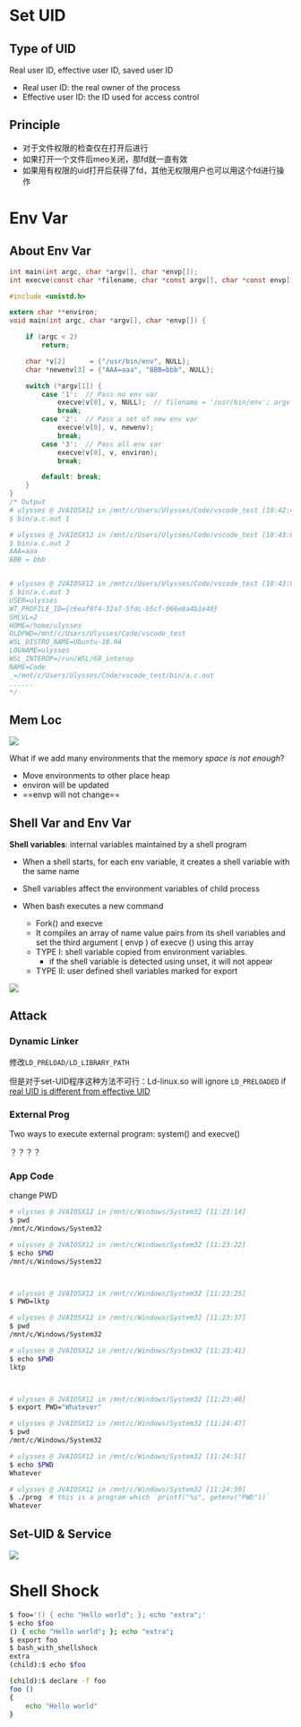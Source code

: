 # Set UID

## Type of UID

Real user ID, effective user ID, saved user ID

* Real user ID: the real owner of the process
* Effective user ID: the ID used for access control

## Principle

* 对于文件权限的检查仅在打开后进行
* 如果打开一个文件后meo关闭，那fd就一直有效
* 如果用有权限的uid打开后获得了fd，其他无权限用户也可以用这个fd进行操作

# Env Var

## About Env Var

```c
int main(int argc, char *argv[], char *envp[]);
int execve(const char *filename, char *const argv[], char *const envp[]);
```

```c
#include <unistd.h>

extern char **environ;
void main(int argc, char *argv[], char *envp[]) {

    if (argc < 2)
        return;

    char *v[2]      = {"/usr/bin/env", NULL};
    char *newenv[3] = {"AAA=aaa", "BBB=bbb", NULL};

    switch (*argv[1]) {
        case '1':  // Pass no env var
            execve(v[0], v, NULL);  // filename = '/usr/bin/env'; argv = {'/usr/bin/env', NULL}
            break;
        case '2':  // Pass a set of new env var
            execve(v[0], v, newenv);
            break;
        case '3':  // Pass all env var
            execve(v[0], v, environ);
            break;

        default: break;
    }
}
/* Output
# ulysses @ JVAIOSX12 in /mnt/c/Users/Ulysses/Code/vscode_test [10:42:44]
$ bin/a.c.out 1

# ulysses @ JVAIOSX12 in /mnt/c/Users/Ulysses/Code/vscode_test [10:43:01]
$ bin/a.c.out 2
AAA=aaa
BBB = bbb


# ulysses @ JVAIOSX12 in /mnt/c/Users/Ulysses/Code/vscode_test [10:43:02]
$ bin/a.c.out 3
USER=ulysses
WT_PROFILE_ID={c6eaf9f4-32a7-5fdc-b5cf-066e8a4b1e40}
SHLVL=2
HOME=/home/ulysses
OLDPWD=/mnt/c/Users/Ulysses/Code/vscode_test
WSL_DISTRO_NAME=Ubuntu-18.04
LOGNAME=ulysses
WSL_INTEROP=/run/WSL/68_interop
NAME=Code
_=/mnt/c/Users/Ulysses/Code/vscode_test/bin/a.c.out
......
*/
```

## Mem Loc

![](assets/image-20210519104639864.png)

What if we add many environments that the memory *space is not enough*?

* Move environments to other place heap
* environ will be updated
* ==envp will not change==

## Shell Var and Env Var

**Shell variables**: internal variables maintained by a shell program

* When a shell starts, for each env variable, it creates a shell variable with the same name



* Shell variables affect the environment variables of child process
* When bash executes a new command
    * Fork() and execve
    * It compiles an array of name value pairs from its shell variables and set the third argument ( envp ) of execve () using this array
    * TYPE I: shell variable copied from environment variables.
        * if the shell variable is detected using unset, it will not appear
    * TYPE II: user defined shell variables marked for export

![](assets/image-20210519105709240.png)

## Attack

### Dynamic Linker

修改`LD_PRELOAD/LD_LIBRARY_PATH`

但是对于set-UID程序这种方法不可行：Ld-linux.so will ignore `LD_PRELOADED` if <u>real UID is different from effective UID</u>

### External Prog

Two ways to execute external program: system() and execve()

？？？？

### App Code

change PWD

```zsh
# ulysses @ JVAIOSX12 in /mnt/c/Windows/System32 [11:23:14]
$ pwd
/mnt/c/Windows/System32

# ulysses @ JVAIOSX12 in /mnt/c/Windows/System32 [11:23:22]
$ echo $PWD
/mnt/c/Windows/System32



# ulysses @ JVAIOSX12 in /mnt/c/Windows/System32 [11:23:25]
$ PWD=lktp

# ulysses @ JVAIOSX12 in /mnt/c/Windows/System32 [11:23:37]
$ pwd
/mnt/c/Windows/System32

# ulysses @ JVAIOSX12 in /mnt/c/Windows/System32 [11:23:41]
$ echo $PWD
lktp



# ulysses @ JVAIOSX12 in /mnt/c/Windows/System32 [11:23:48]
$ export PWD="Whatever"

# ulysses @ JVAIOSX12 in /mnt/c/Windows/System32 [11:24:47]
$ pwd
/mnt/c/Windows/System32

# ulysses @ JVAIOSX12 in /mnt/c/Windows/System32 [11:24:51]
$ echo $PWD
Whatever

# ulysses @ JVAIOSX12 in /mnt/c/Windows/System32 [11:24:59]
$ ./prog  # this is a program which `printf("%s", getenv("PWD"))`
Whatever
```

## Set-UID & Service

![](assets/image-20210519113051027.png)

# Shell Shock

```bash
$ foo='() { echo "Hello world"; }; echo "extra";'
$ echo $foo
() { echo "Hello world"; }; echo "extra";
$ export foo
$ bash_with_shellshock
extra
(child):$ echo $foo

(child):$ declare -f foo
foo ()
{
    echo "Hello world"
}
```

